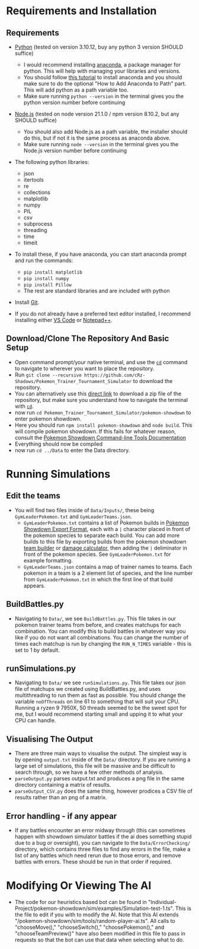 # Requirements and Installation
## Requirements
* [Python](https://www.python.org/downloads/) (tested on version 3.10.12, buy any python 3 version SHOULD suffice)
    * I would recommend installing [anaconda](https://docs.anaconda.com/free/anaconda/install/windows/), a package manager for python. This will help with managing your libraries and versions.
    * You should follow [this tutorial](https://www.datacamp.com/tutorial/installing-anaconda-windows) to install anaconda and you should make sure to do the optional "How to Add Anaconda to Path" part. This will add python as a path variable too.
    * Make sure running `python --version` in the terminal gives you the python version number before continuing
* [Node.js](https://nodejs.org/en/download) (tested on node version 21.1.0 / npm version 8.10.2, but any SHOULD suffice)
    * You should also add Node.js as a path variable, the installer should do this, but if not it is the same process as anaconda above.
    * Make sure running `node --version` in the terminal gives you the Node.js version number before continuing
* The following python libraries:
    * json
    * itertools
    * re
    * collections
    * matplotlib
    * numpy
    * PIL
    * csv
    * subprocess
    * threading
    * time
    * timeit
* To install these, if you have anaconda, you can start anaconda prompt and run the commands:
    * `pip install matplotlib`
    * `pip install numpy`
    * `pip install Pillow`
    * The rest are standard libraries and are included with python

* Install [Git](https://git-scm.com/downloads).

* If you do not already have a preferred text editor installed, I recommend installing either [VS Code](https://code.visualstudio.com/download) or [Notepad++](https://notepad-plus-plus.org/downloads/).

## Download/Clone The Repository And Basic Setup

* Open command prompt/your native terminal, and use the [`cd`](https://www.geeksforgeeks.org/cd-cmd-command/) command to navigate to wherever you want to place the repository.
* Run `git clone --recursive https://github.com/cRz-Shadows/Pokemon_Trainer_Tournament_Simulator` to download the repository.
* You can alternatively use this [direct link](https://github.com/cRz-Shadows/Pokemon_Trainer_Tournament_Simulator/archive/refs/heads/main.zip) to download a zip file of the repository, but make sure you understand how to navigate the terminal with [`cd`](https://www.geeksforgeeks.org/cd-cmd-command/).
* now run `cd Pokemon_Trainer_Tournament_Simulator/pokemon-showdown` to enter pokemon showdown.
* Here you should run `npm install pokemon-showdown` and `node build`. This will compile pokemon showdown. If this fails for whatever reason, consult the [Pokemon Showdown Command-line Tools Documentation](https://github.com/smogon/pokemon-showdown/blob/master/COMMANDLINE.md)
* Everything should now be compiled
* now run `cd ../Data` to enter the Data directory.

# Running Simulations

## Edit the teams
* You will find two files inside of `Data/Inputs/`, these being `GymLeaderPokemon.txt` and `GymLeaderTeams.json`.
    * `GymLeaderPokemon.txt` contains a list of Pokemon builds in [Pokemon Showdown Export Format](https://github.com/smogon/pokemon-showdown/blob/master/sim/TEAMS.md), each with a `|` character placed in front of the pokemon species to separate each build. You can add more builds to this file by exporting builds from the pokemon showdown [team builder](https://play.pokemonshowdown.com/teambuilder) or [damage calculator](https://calc.pokemonshowdown.com/), then adding the `|` deliminator in front of the pokemon species. See `GymLeaderPokemon.txt` for example formatting.
    * `GymLeaderTeams.json` contains a map of trainer names to teams. Each pokemon in a team is a 2 element list of species, and the line number from `GymLeaderPokemon.txt` in which the first line of that build appears.

## BuildBattles.py
* Navigating to `Data/`, we see `BuildBattles.py`. This file takes in our pokemon trainer teams from before, and creates matchups for each combination. You can modify this to build battles in whatever way you like if you do not want all combinations. You can change the number of times each matchup is run by changing the `RUN_N_TIMES` variable - this is set to 1 by default.

## runSimulations.py
* Navigating to `Data/` we see `runSimulations.py`. This file takes our json file of matchups we created using BuildBattles.py, and uses multithreading to run them as fast as possible. You should change the variable `noOfThreads` on line 61 to something that will suit your CPU. Running a ryzen 9 7950X, 50 threads seemed to be the sweet spot for me, but I would recommend starting small and upping it to what your CPU can handle.

## Visualising The Output
* There are three main ways to visualise the output. The simplest way is by opening `output.txt` inside of the `Data/` directory. If you are running a large set of simulations, this file will be massive and be difficult to search through, so we have a few other methods of analysis.
* `parseOutput.py` parses output.txt and produces a png file in the same directory containing a matrix of results.
* `parseOutput_CSV.py` does the same thing, however prodices a CSV file of results rather than an png of a matrix.

## Error handling - if any appear
* If any battles encounter an error midway through (this can sometimes happen with showdown simulator battles if the ai does something stupid due to a bug or oversight), you can navigate to the `Data/ErrorChecking/` directory, which contains three files to find any errors in the file, make a list of any battles which need rerun due to those errors, and remove battles with errors. These should be run in that order if required.

# Modifying Or Viewing The AI
* The code for our heuristics based bot can be found in "Individual-Project/pokemon-showdown/sim/examples/Simulation-test-1.ts". This is the file to edit if you with to modify the AI. Note that this AI extends "/pokemon-showdown/sim/tools/random-player-ai.ts". All calls to "chooseMove()," "chooseSwitch()," "choosePokemon()," and "chooseTeamPreview()" have also been modified in this file to pass in requests so that the bot can use that data when selecting what to do.
